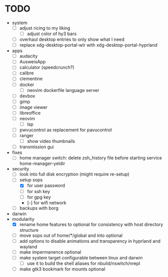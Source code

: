# TODO

- system
  - [ ] adjust ricing to my liking
    - [ ] adjust color of hy3 bars
  - [ ] overhaul desktop entries to only show what I need
  - [ ] replace xdg-desktop-portal-wlr with xdg-desktop-portal-hyprland
- apps
  - [ ] audacity
  - [ ] AusweisApp
  - [ ] calculator (speedcrunch?)
  - [ ] calibre
  - [ ] clementine
  - [ ] docker
    - [ ] neovim dockerfile language server
  - [ ] devbox
  - [ ] gimp
  - [ ] image viewer
  - [ ] libreoffice
  - [ ] neovim
    - [ ] lsp
  - [ ] pwvucontrol as replacement for pavucontrol
  - [ ] ranger
      - [ ] show video thumbnails
  - [ ] transmission gui
- fixes
    - [ ] home manager switch: delete zsh_history file before starting service home-manager-yeldir
- security
  - [ ] look into full disk encryption (might require re-setup)
  - [ ] setup sops
    - [x] for user password
    - [ ] for ssh key
    - [ ] for gpg key
    - [-] for wifi network
  - [ ] backups with borg
- darwin
- modularity
  - [x] rename home features to optional for consistency with host directory structure
  - [ ] move sops out of home/*/global and into optional
  - [ ] add options to disable animations and transparency in hyprland and wayland
  - [ ] make impermanence optional
  - [ ] make system target configurable between linux and darwin
    - [ ] use it to build the shell aliases for nbuild/nswitch/nrepl
  - [ ] make gtk3 bookmark for mounts optional
